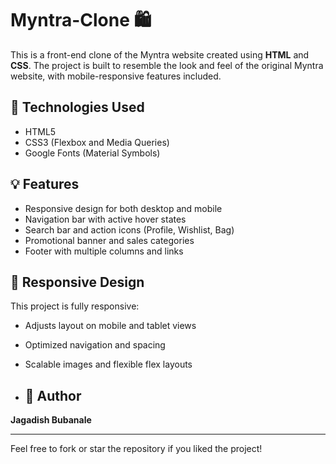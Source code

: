 # Myntra-Clone 🛍️

This is a front-end clone of the Myntra website created using **HTML** and **CSS**. The project is built to resemble the look and feel of the original Myntra website, with mobile-responsive features included.

## 🔧 Technologies Used

- HTML5
- CSS3 (Flexbox and Media Queries)
- Google Fonts (Material Symbols)

## 💡 Features

- Responsive design for both desktop and mobile
- Navigation bar with active hover states
- Search bar and action icons (Profile, Wishlist, Bag)
- Promotional banner and sales categories
- Footer with multiple columns and links

## 📱 Responsive Design

This project is fully responsive:
- Adjusts layout on mobile and tablet views
- Optimized navigation and spacing
- Scalable images and flexible flex layouts

- ## 👤 Author

**Jagadish Bubanale**

---

Feel free to fork or star the repository if you liked the project!
